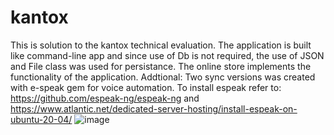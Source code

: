 # kantox

This is solution to the kantox technical evaluation. 
The application is built like command-line app and since use of Db is not required, the use of JSON and File class was used for persistance.
The online store implements the functionality of the application. 
Addtional: Two sync versions was created with e-speak gem for voice automation. To install espeak refer to:
https://github.com/espeak-ng/espeak-ng and https://www.atlantic.net/dedicated-server-hosting/install-espeak-on-ubuntu-20-04/
![image](https://github.com/techleadpro/kantox/assets/129011467/2618b57b-cb6e-496a-a206-dd7e6a5ef642)
